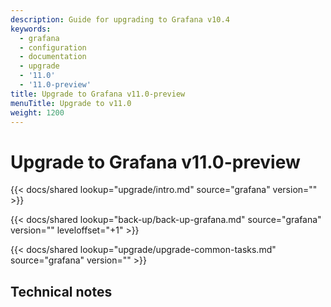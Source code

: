 ```yaml
---
description: Guide for upgrading to Grafana v10.4
keywords:
  - grafana
  - configuration
  - documentation
  - upgrade
  - '11.0'
  - '11.0-preview'
title: Upgrade to Grafana v11.0-preview
menuTitle: Upgrade to v11.0
weight: 1200
---
```


# Upgrade to Grafana v11.0-preview

{{< docs/shared lookup="upgrade/intro.md" source="grafana" version="<GRAFANA VERSION>" >}}

{{< docs/shared lookup="back-up/back-up-grafana.md" source="grafana" version="<GRAFANA VERSION>" leveloffset="+1" >}}

{{< docs/shared lookup="upgrade/upgrade-common-tasks.md" source="grafana" version="<GRAFANA VERSION>" >}}

## Technical notes
